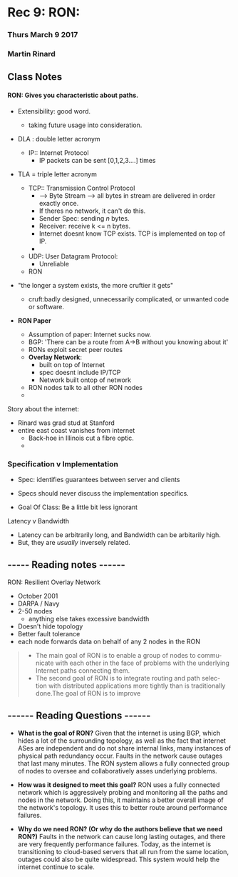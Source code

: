 # Rec 9: RON:
### Thurs March 9 2017
### Martin Rinard

## Class Notes
#### RON: Gives you characteristic about paths.

- Extensibility: good word.
    - taking future usage into consideration.
- DLA : double letter acronym
    - IP:: Internet Protocol
        - IP packets can be sent [0,1,2,3....] times
- TLA = triple letter acronym
    - TCP:: Transmission Control Protocol   
        - --> Byte Stream --> all bytes in stream are delivered in order exactly once.
        - If theres no network, it can't do this.
        - Sender Spec: sending _n_ bytes.
        - Receiver: receive k <= n bytes.
        - Internet doesnt know TCP exists. TCP is implemented on top of IP.
        -
    - UDP: User Datagram Protocol:
        - Unreliable
    - RON

- "the longer a system exists, the more cruftier it gets"
    - cruft:badly designed, unnecessarily complicated, or unwanted code or software.

- **RON Paper**
    - Assumption of paper: Internet sucks now.
    - BGP: 'There can be a route from A->B without you knowing about it'
    - RONs exploit secret peer routes
    - **Overlay Network**:
        - built on top of Internet
        - spec doesnt include IP/TCP
        - Network built ontop of network
    - RON nodes talk to all other RON nodes
    -

Story about the internet:
- Rinard was grad stud at Stanford
- entire east coast vanishes from internet
    - Back-hoe in Illinois cut a fibre optic.
    -  
### Specification v Implementation
- Spec: identifies guarantees between server and clients
- Specs should never discuss the implementation specifics.

- Goal Of Class: Be a little bit less ignorant

Latency v Bandwidth
- Latency can be arbitrarily long, and Bandwidth can be arbitarily high.
- But, they are _usually_ inversely related.


## ----- Reading notes ------
RON: Resilient Overlay Network
- October 2001
- DARPA / Navy
- 2-50 nodes
    - anything else takes excessive bandwidth
- Doesn't hide topology
- Better fault tolerance
- each node forwards data on behalf of any 2 nodes in the RON
> - The main goal of RON is to enable a group of nodes to commu-
nicate with each other in the face of problems with the underlying
Internet paths connecting them.   
> - The second goal of RON is to integrate routing and path selec-
tion with distributed applications more tightly than is traditionally
done.The goal of RON is to improve



## ------ Reading Questions ------
* **What is the goal of RON?**
Given that the internet is using BGP, which hides a lot of the surrounding topology, as well as the fact that internet ASes are independent and do not share internal links, many instances of physical path redundancy occur. Faults in the network cause outages that last many minutes. The RON system allows a fully connected group of nodes to oversee and collaboratively asses underlying problems.

* **How was it designed to meet this goal?**
RON uses a fully connected network which is aggressively probing and monitoring all the paths and nodes in the network. Doing this, it maintains a better overall image of the network's topology. It uses this to better route around performance failures.

* **Why do we need RON? (Or why do the authors believe that we need RON?)**
Faults in the network can cause long lasting outages, and there are very frequently performance failures. Today, as the internet is transitioning to cloud-based servers that all run from the same location, outages could also be quite widespread. This system would help the internet continue to scale.
